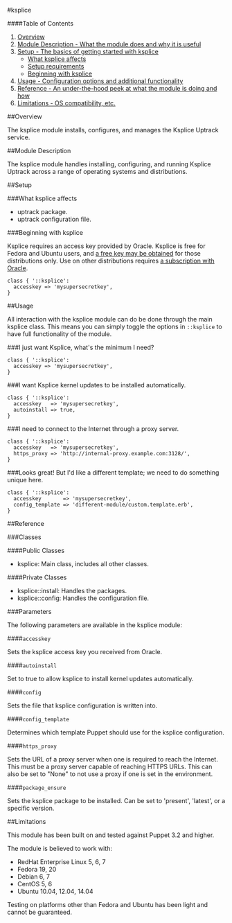 #ksplice

####Table of Contents

1. [Overview](#overview)
2. [Module Description - What the module does and why it is useful](#module-description)
3. [Setup - The basics of getting started with ksplice](#setup)
    * [What ksplice affects](#what-ksplice-affects)
    * [Setup requirements](#setup-requirements)
    * [Beginning with ksplice](#beginning-with-ksplice)
4. [Usage - Configuration options and additional functionality](#usage)
5. [Reference - An under-the-hood peek at what the module is doing and how](#reference)
5. [Limitations - OS compatibility, etc.](#limitations)

##Overview

The ksplice module installs, configures, and manages the Ksplice Uptrack service.

##Module Description

The ksplice module handles installing, configuring, and running Ksplice Uptrack across a range of operating systems and distributions.

##Setup

###What ksplice affects

* uptrack package.
* uptrack configuration file.

###Beginning with ksplice

Ksplice requires an access key provided by Oracle. Ksplice is free for Fedora and Ubuntu users, and [a free key may be obtained](https://www.ksplice.com/uptrack/key) for those distributions only. Use on other distributions requires [a subscription with Oracle](https://www.ksplice.com/rhel-signup).

```puppet
class { '::ksplice':
  accesskey => 'mysupersecretkey',
}
```

##Usage

All interaction with the ksplice module can do be done through the main ksplice class.
This means you can simply toggle the options in `::ksplice` to have full functionality of the module.

###I just want Ksplice, what's the minimum I need?

```puppet
class { '::ksplice':
  accesskey => 'mysupersecretkey',
}
```

###I want Ksplice kernel updates to be installed automatically.

```puppet
class { '::ksplice':
  accesskey   => 'mysupersecretkey',
  autoinstall => true,
}
```

###I need to connect to the Internet through a proxy server.

```puppet
class { '::ksplice':
  accesskey   => 'mysupersecretkey',
  https_proxy => 'http://internal-proxy.example.com:3128/',
}
```

###Looks great!  But I'd like a different template; we need to do something unique here.

```puppet
class { '::ksplice':
  accesskey       => 'mysupersecretkey',
  config_template => 'different-module/custom.template.erb',
}
```

##Reference

###Classes

####Public Classes

* ksplice: Main class, includes all other classes.

####Private Classes

* ksplice::install: Handles the packages.
* ksplice::config: Handles the configuration file.

###Parameters

The following parameters are available in the ksplice module:

####`accesskey`

Sets the ksplice access key you received from Oracle.

####`autoinstall`

Set to true to allow ksplice to install kernel updates automatically.

####`config`

Sets the file that ksplice configuration is written into.

####`config_template`

Determines which template Puppet should use for the ksplice configuration.

####`https_proxy`

Sets the URL of a proxy server when one is required to reach the Internet. This must be a proxy server capable of reaching HTTPS URLs.
This can also be set to "None" to not use a proxy if one is set in the environment.

####`package_ensure`

Sets the ksplice package to be installed. Can be set to 'present', 'latest', or a specific version. 



##Limitations

This module has been built on and tested against Puppet 3.2 and higher.

The module is believed to work with:

* RedHat Enterprise Linux 5, 6, 7
* Fedora 19, 20
* Debian 6, 7
* CentOS 5, 6
* Ubuntu 10.04, 12.04, 14.04

Testing on platforms other than Fedora and Ubuntu has been light and cannot be guaranteed. 
